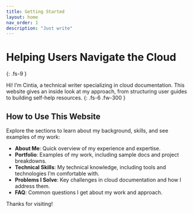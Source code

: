 ```yaml
---
title: Getting Started
layout: home
nav_order: 1
description: "Just write"
---
```


# Helping Users Navigate the Cloud
{: .fs-9 }

Hi! I’m Cintia, a technical writer specializing in cloud documentation. This website gives an inside look at my approach, from structuring user guides to building self-help resources. 
{: .fs-6 .fw-300 }

## How to Use This Website

Explore the sections to learn about my background, skills, and see examples of my work:

- **About Me**: Quick overview of my experience and expertise.
- **Portfolio**: Examples of my work, including sample docs and project breakdowns.
- **Technical Skills**: My technical knowledge, including tools and technologies I’m comfortable with.
- **Problems I Solve**: Key challenges in cloud documentation and how I address them.
- **FAQ**: Common questions I get about my work and approach.

Thanks for visiting!


